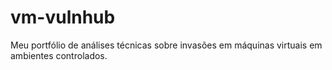 # vm-vulnhub
Meu portfólio de análises técnicas sobre invasões em máquinas virtuais em ambientes controlados. 
